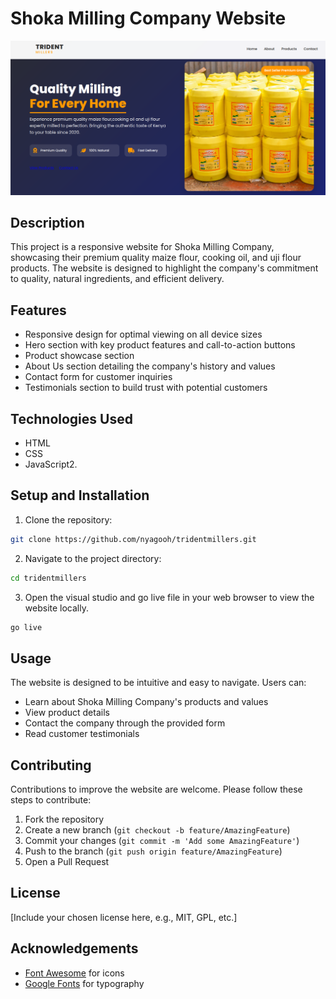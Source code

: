 # Shoka Milling Company Website
![shoka](public/Screenshot.png)
## Description
This project is a responsive website for Shoka Milling Company, showcasing their premium quality maize flour, cooking oil, and uji flour products. The website is designed to highlight the company's commitment to quality, natural ingredients, and efficient delivery.

## Features
- Responsive design for optimal viewing on all device sizes
- Hero section with key product features and call-to-action buttons
- Product showcase section
- About Us section detailing the company's history and values
- Contact form for customer inquiries
- Testimonials section to build trust with potential customers

## Technologies Used
- HTML
- CSS
- JavaScript2. 

## Setup and Installation
1. Clone the repository:
```bash
git clone https://github.com/nyagooh/tridentmillers.git
```

2. Navigate to the project directory:
```bash
cd tridentmillers
 ```
3. Open the visual studio and go live file in your web browser to view the website locally.
```bash
go live
```

 ## Usage
   The website is designed to be intuitive and easy to navigate. Users can:
   - Learn about Shoka Milling Company's products and values
   - View product details
   - Contact the company through the provided form
   - Read customer testimonials
   
   ## Contributing
   Contributions to improve the website are welcome. Please follow these steps to contribute:
   1. Fork the repository
   2. Create a new branch (`git checkout -b feature/AmazingFeature`)
   3. Commit your changes (`git commit -m 'Add some AmazingFeature'`)
   4. Push to the branch (`git push origin feature/AmazingFeature`)
   5. Open a Pull Request
   
   ## License
   [Include your chosen license here, e.g., MIT, GPL, etc.]
   
   ## Acknowledgements
   - [Font Awesome](https://fontawesome.com) for icons
   - [Google Fonts](https://fonts.google.com) for typography
